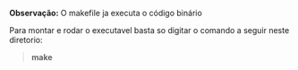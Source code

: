**Observação:**
O makefile ja executa o código binário

Para montar e rodar o executavel basta so digitar o comando a seguir neste diretorio:

>**make**
